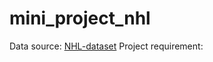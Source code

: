 # mini_project_nhl
Data source: [NHL-dataset](https://www.kaggle.com/martinellis/nhl-game-data)
Project requirement:
